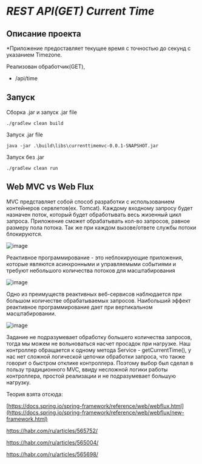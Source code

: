 
# ***REST API(GET) Current Time***

## Описание проекта

*Приложение предоставляет текущее время с точностью до секунд с указанием Timezone.

Реализован обработчик(GET),
+ /api/time

## Запуск

Сборка .jar и запуск .jar file 
```
./gradlew clean build
```
Запуск .jar file
```
java -jar .\build\libs\currenttimemvc-0.0.1-SNAPSHOT.jar
```
Запуск без .jar
```
./gradlew clean run
```


## Web MVC vs Web Flux
MVC представляет собой способ разработки с использованием контейнеров сервлетов(ex. Tomcat). 
Каждому входному запросу будет назначен поток, который будет обработывать весь жизенный цикл запроса.
Приложение сможет обрабатывать кол-во запросов, равное размеру пола потока. Так же при каждом вызове/ответе службы потоки блокируются. 

![image](https://github.com/gazzsha/Rest-API-Current-Time/assets/90255037/5a0dada0-cd63-4347-b500-e575d2aeea7d)


Реактивное программирование - это неблокирующие приложения, которые являются асинхронными и управляемыми событиями и требуют небольшого количества потоков для масштабирования

![image](https://github.com/gazzsha/Rest-API-Current-Time/assets/90255037/aadfc1c8-e044-4a8f-bb38-522a7a5ce4a6)


Одно из преимуществ реактивных веб-сервисов наблюдается при большом количестве обрабатываемых запросов. Наибольший эффект реактивное программирование дает при вертикальном масштабировании.

![image](https://github.com/gazzsha/Rest-API-Current-Time/assets/90255037/e408e542-263c-44c1-961c-1ef27a89dfca)

Задание не подразумевает обработку большего количества запросов, тогда мы можем не вольноваться насчет просадок при нагрузке. Наш контроллер обращается к одному метода Service - getCurrentTime(),
у нас нет сложной логической цепочки обработки запроса, что также говорит о быстром отклике контроллера. Поэтому выбор был сделал в пользу традиционного MVC, ввиду несложной логики работы контроллера, 
простой реализации и не подразумевает большую нагрузку.

Теория взята отсюда:

[https://docs.spring.io/spring-framework/reference/web/webflux.html](https://docs.spring.io/spring-framework/reference/web/webflux/new-framework.html)

https://habr.com/ru/articles/565752/

https://habr.com/ru/articles/565004/

https://habr.com/ru/articles/565698/



